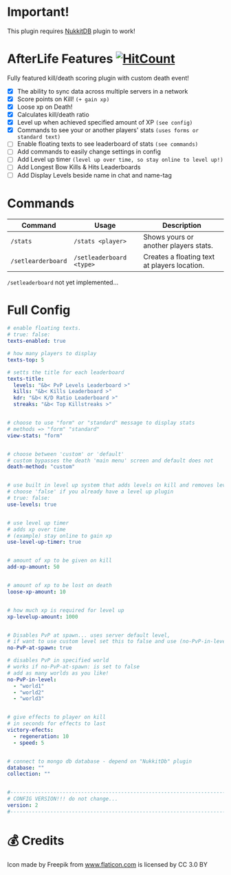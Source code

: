 # Important!
This plugin requires <a href="https://github.com/TimelessMC/NukkitDB">NukkitDB</a> plugin to work!

# AfterLife Features [![HitCount](http://hits.dwyl.io/TimelessMC/Afterlife.svg)](http://hits.dwyl.io/TimelessMC/Afterlife)
Fully featured kill/death scoring plugin with custom death event!

 - [x] The ability to sync data across multiple servers in a network
 - [x] Score points on Kill! `(+ gain xp)`
 - [x] Loose xp on Death!
 - [x] Calculates kill/death ratio 
 - [x] Level up when achieved specified amount of XP `(see config)`
 - [x] Commands to see your or another players' stats `(uses forms or standard text)`
 - [ ] Enable floating texts to see leaderboard of stats `(see commands)`
 - [ ] Add commands to easily change settings in config
 - [ ] Add Level up timer `(level up over time, so stay online to level up!)`
 - [ ] Add Longest Bow Kills & Hits Leaderboards
 - [ ] Add Display Levels beside name in chat and name-tag

# Commands
| Command | Usage | Description |
| ------- | ----- | ----------- |
| `/stats` | `/stats <player>` | Shows yours or another players stats. |
| `/setlearderboard` | `/setleaderboard <type>` | Creates a floating text at players location. |
`/setleaderboard` not yet implemented...

# Full Config
```yml
# enable floating texts.
# true: false:
texts-enabled: true

# how many players to display
texts-top: 5

# setts the title for each leaderboard
texts-title:
  levels: "&b< PvP Levels Leaderboard >"
  kills: "&b< Kills Leaderboard >"
  kdr: "&b< K/D Ratio Leaderboard >"
  streaks: "&b< Top Killstreaks >"


# choose to use "form" or "standard" message to display stats
# methods => "form" "standard"
view-stats: "form"


# choose between 'custom' or 'default'
# custom bypasses the death 'main menu' screen and default does not
death-method: "custom"


# use built in level up system that adds levels on kill and removes level on death
# choose 'false' if you already have a level up plugin
# true: false:
use-levels: true


# use level up timer
# adds xp over time
# (example) stay online to gain xp
use-level-up-timer: true


# amount of xp to be given on kill
add-xp-amount: 50


# amount of xp to be lost on death
loose-xp-amount: 10


# how much xp is required for level up
xp-levelup-amount: 1000


# Disables PvP at spawn... uses server default level,
# if want to use custom level set this to false and use (no-PvP-in-level)
no-PvP-at-spawn: true

# disables PvP in specified world
# works if no-PvP-at-spawn: is set to false
# add as many worlds as you like!
no-PvP-in-level:
  - "world1"
  - "world2"
  - "world3"


# give effects to player on kill
# in seconds for effects to last
victory-efects:
  - regeneration: 10
  - speed: 5


# connect to mongo db database - depend on "NukkitDb" plugin
database: ""
collection: ""


#-----------------------------------------------------------------------------------------------------------------------
# CONFIG VERSION!!! do not change...
version: 2
#-----------------------------------------------------------------------------------------------------------------------
```
# 💰 Credits
Icon made by Freepik from www.flaticon.com is licensed by CC 3.0 BY